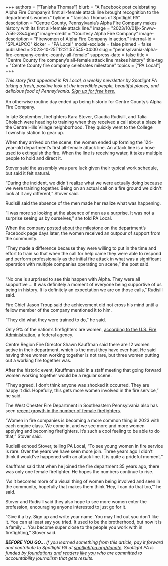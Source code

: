 +++
authors = ["Tanisha Thomas"]
blurb = "A Facebook post celebrating Alpha Fire Company’s first all-female attack line brought recognition to the department’s women."
byline = "Tanisha Thomas of Spotlight PA"
description = "Centre County, Pennsylvania’s Alpha Fire Company makes history with its first all-female attack line."
image = "2023/10/01jk-5nww-7r56-z8s4.jpeg"
image-credit = "Courtesy Alpha Fire Company"
image-description = "Firewomen of Alpha Fire Company in action."
internal-id = "SPLALPCO"
kicker = "PA Local"
modal-exclude = false
pinned = false
published = 2023-10-25T12:21:57.545-04:00
slug = "pennsylvania-alpha-fire-company-centre-county-all-female"
suppress-date = false
title = "Centre County fire company’s all-female attack line makes history"
title-tag = "Centre County fire company celebrates milestone"
topics = ["PA Local"]
+++

<em>This story first appeared in PA Local, a weekly newsletter by Spotlight PA taking a fresh, positive look at the incredible people, beautiful places, and delicious food of Pennsylvania. </em><a href="https://www.spotlightpa.org/newsletters"><em>Sign up for free here.</em></a><strong><em><br/><br/></em></strong>An otherwise routine day ended up being historic for Centre County’s Alpha Fire Company.

In late September, firefighters Kara Stover, Claudia Rudisill, and Talia Cholach were heading to training when they received a call about a blaze in the Centre Hills Village neighborhood. They quickly went to the College Township station to gear up.

When they arrived on the scene, the women ended up forming the 124-year-old department’s first all-female attack line. An attack line is a hose used to extinguish the fire. When the line is receiving water, it takes multiple people to hold and direct it.

<script src="https://www.spotlightpa.org/embed.js" async></script><div data-spl-embed-version="1" data-spl-src="https://www.spotlightpa.org/embeds/newsletter/"></div>

Stover said the assembly was pure luck given their typical work schedule, but said it felt natural.

“During the incident, we didn&#39;t realize what we were actually doing because we were training together. Being on an actual call on a fire ground we didn&#39;t look at it any different,” Stover said.

Rudisill said the absence of the men made her realize what was happening.

”I was more so looking at the absence of men as a surprise. It was not a surprise seeing us by ourselves,” she told PA Local.

When the company <a href="https://www.facebook.com/AlphaFireCompany/posts/pfbid0ySbTTLFeRtgyro4M7g34LX39eMR7iudwBce6URpLH1wLbvK4cCjGXMGFhBjuKgwNl">posted about the milestone</a> on the department’s Facebook page days later, the women received an outpour of support from the community.

“They made a difference because they were willing to put in the time and effort to train so that when the call for help came they were able to respond and perform professionally as the initial fire attack in what was a significant operation with multiple companies operating on scene,” the post said.

<br/>“No one is surprised to see this happen with Alpha. They were all supportive … It was definitely a moment of everyone being supportive of us being in history. It is definitely an expectation we are on those calls,” Rudisill said.

Fire Chief Jason Troup said the achievement did not cross his mind until a fellow member of the company mentioned it to him.

“They did what they were trained to do,” he said.

Only 9% of the nation’s firefighters are women, <a href="https://web.archive.org/20230205173713/https://www.usfa.fema.gov/blog/ci-030321.html">according to the U.S. Fire Administration</a>, a federal agency.

Centre Region Fire Director Shawn Kauffman said there are 12 women active in their department, which is the most they have ever had. He said having three women working together is not rare, but three women putting out a working fire together was.

After the historic event, Kauffman said in a staff meeting that going forward women working together would be a regular scene.

“They agreed. I don’t think anyone was shocked it occurred. They are happy it did. Hopefully, this gets more women involved in the fire service,” he said.

The West Chester Fire Department in Southeastern Pennsylvania also has seen <a href="https://www.nbcphiladelphia.com/news/local/number-of-female-firefighters-on-the-rise-in-our-region/3464119/">recent growth in the number of female firefighters</a>.

“Women in fire companies is becoming a more common thing in 2023 with each engine class. We come in, and we see more and more women applying and becoming firefighters. It’s such a cool feeling to be able to do that,” Stover said.

Rudisill echoed Stover, telling PA Local, “To see young women in fire service is rare. Over the years we have seen more join. Three years ago I didn’t think it would’ve happened with an attack line. It is quite a prideful moment.”

<script src="https://www.spotlightpa.org/embed.js" async></script><div data-spl-embed-version="1" data-spl-src="https://www.spotlightpa.org/embeds/donate/"></div>

Kauffman said that when he joined the fire department 35 years ago, there was only one female firefighter. He hopes the numbers continue to rise.

“As it becomes more of a visual thing of women being involved and seen in the community, hopefully that makes them think ‘Hey, I can do that too,’” he said.

Stover and Rudisill said they also hope to see more women enter the profession, encouraging anyone interested to just go for it.

“Give it a try. Sign up and write your name. You may find out you don&#39;t like it. You can at least say you tried. It used to be the brotherhood, but now it is a family … You become super close to the people you work with in firefighting,” Stover said.

<strong><em>BEFORE YOU GO…</em></strong><em> If you learned something from this article, pay it forward and contribute to Spotlight PA at </em><a href="http://spotlightpa.org/donate"><em>spotlightpa.org/donate</em></a><em>. Spotlight PA is funded by</em><a href="https://www.spotlightpa.org/support"><em> foundations and readers like you</em></a><em> who are committed to accountability journalism that gets results.</em>

